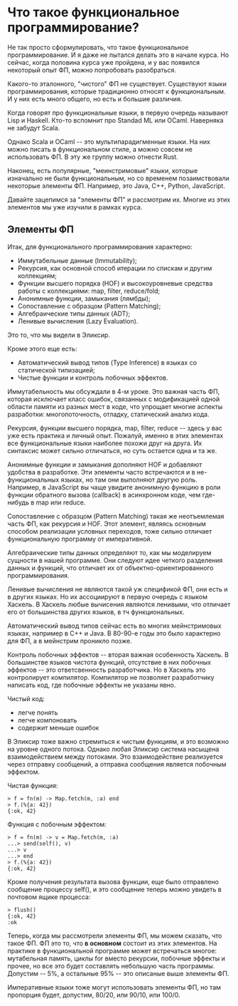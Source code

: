 # Что такое функциональное программирование?

Не так просто сформулировать, что такое функциональное программирование. И я даже не пытался делать это в начале курса. Но сейчас, когда половина курса уже пройдена, и у вас появился некоторый опыт ФП, можно попробовать разобраться.

Какого-то эталонного, "чистого" ФП не существует. Существуют языки программирования, которые традиционно относят к функциональным. И у них есть много общего, но есть и большие различия.

Когда говорят про функциональные языки, в первую очередь называют Lisp и Haskell. Кто-то вспомнит про Standad ML или OCaml. Наверняка не забудут Scala.

Однако Scala и OCaml -- это мультипарадигменные языки. На них можно писать в функциональном стиле, а можно совсем не использовать ФП. В эту же группу можно отнести Rust.

Наконец, есть популярные, "меинстримовые" языки, которые изначально не были функциональным, но со временем позаимствовали некоторые элементы ФП. Например, это Java, C++, Python, JavaScript.

Давайте зацепимся за "элементы ФП" и рассмотрим их. Многие из этих элементов мы уже изучили в рамках курса.


## Элементы ФП

Итак, для функционального программирования характерно:
- Иммутабельные данные (Immutability);
- Рекурсия, как основной способ итерации по спискам и другим коллекциям;
- Функции высшего порядка (HOF) и высокоуровневые средства работы с коллекциями: map, filter, reduce/fold;
- Анонимные функции, замыкания (лямбды);
- Сопоставление с образцом (Pattern Matching);
- Алгебраические типы данных (ADT);
- Ленивые вычисления (Lazy Evaluation).

Это то, что мы видели в Эликсир.

Кроме этого еще есть:
- Автоматический вывод типов (Type Inference) в языках со статической типизацией;
- Чистые функции и контроль побочных эффектов.

Иммутабельность мы обсуждали в 4-м уроке. Это важная часть ФП, которая исключает класс ошибок, связанных с модификацией одной области памяти из разных мест в коде, что упрощает многие аспекты разработки: многопоточность, отладку, статический анализ кода.

Рекурсия, функции высшего порядка, map, filter, reduce -- здесь у вас уже есть практика и личный опыт. Пожалуй, именно в этих элементах все функциональные языки наиболее похожи друг на друга. Их синтаксис может сильно отличаться, но суть остается одна и та же.

Анонимные функции и замыкания дополняют HOF и добавляют удобства в разработке. Эти элементы часто встречаются и в не-функциональных языках, но там они выполняют другую роль. Например, в JavaScript вы чаще увидите анонимную функцию в роли функции обратного вызова (callback) в асинхронном коде, чем где-нибудь в map или reduce.

Сопоставление с образцом (Pattern Matching) такая же неотъемлемая часть ФП, как рекурсия и HOF. Этот элемент, являясь основным способом реализации условных переходов, тоже сильно отличает функциональную программу от императивной.

Алгебраические типы данных определяют то, как мы моделируем сущности в нашей программе. Они следуют идее четкого разделения данных и функций, что отличает их от объектно-ориентированного программирования.

Ленивые вычисления не являются такой уж спецификой ФП, они есть и в других языках. Но их ассоциируют в первую очередь с языком Хаскель. В Хаскель любые вычисения являются ленивыми, что отличает его от большинства других языков, в тч функциональных.

Автоматический вывод типов сейчас есть во многих мейнстримовых языках, например в C++ и Java. В 80-90-е годы это было характерно для ФП, а в мейнстрим проникло позже.

Контроль побочных эффектов -- вторая важная особенность Хаскель. В большинстве языков чистота функций, отсутствие в них побочных эффектов -- это ответсвенность разработчика. Но в Хаскель это контролирует компилятор. Компилятор не позволяет разработчику написать код, где побочные эффекты не указаны явно.

Чистый код:
- легче понять
- легче компоновать
- содержит меньше ошибок

В Эликсир тоже важно стремиться к чистым функциям, и это возможно на уровне одного потока. Однако любая Эликсир система насыщена взаимодействием между потоками. Это взаимодействие реализуется через отправку сообщений, а отправка сообщения является побочным эффектом.

Чистая функция:
```
> f = fn(m) -> Map.fetch(m, :a) end
> f.(%{a: 42})
{:ok, 42}
```

Функция с побочным эффектом:
```
> f = fn(m) -> v = Map.fetch(m, :a)
...> send(self(), v)
...> v
...> end
> f.(%{a: 42})
{:ok, 42}
```
Кроме получения результата вызова функции, еще было отправлено сообщение процессу self(), и это сообщение теперь можно увидеть в почтовом ящике процесса:
```
> flush()
{:ok, 42}
:ok
```

Теперь, когда мы рассмотрели элементы ФП, мы можем сказать, что такое ФП. ФП это то, что **в основном** состоит из этих элементов. На практике в функциональной программе может встречаться многое: мутабельная память, циклы for вместо рекурсии, побочные эффекты и прочее, но все это будет составлять небольшую часть программы. Допустим -- 5%, а остальные 95% -- это описаные выше элементы ФП.

Императивные языки тоже могут использовать элементы ФП, но там пропорция будет, допустим, 80/20, или 90/10, или 100/0.
